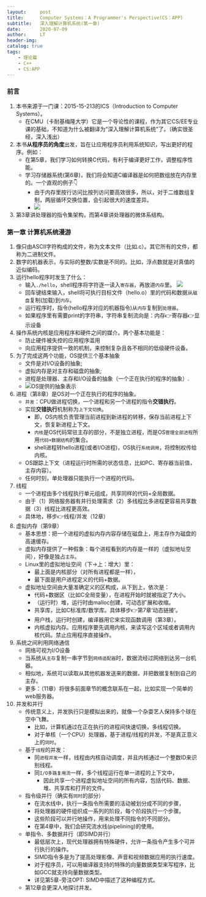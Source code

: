 ```yaml
---
layout:     post
title:      Computer Systems：A Programmer's Perspective(CS：APP)
subtitle:   深入理解计算机系统(第一章)
date:       2020-07-09
author:     LT
header-img: 
catalog: true
tags:
    - 理论篇
    - C++
    - CS:APP
---
```


### 前言
1. 本书来源于一门课：2015-15-213的ICS（Introduction to Computer Systems）。
    - 在CMU（卡耐基梅隆大学）它是一个导论性的课程，作为其它CS/EE专业课的基础，不知道为什么被翻译为“深入理解计算机系统”了。（确实很圣经，深入浅出）
2. 本书**从程序员的角度**出发，旨在让应用程序员利用系统知识，写出更好的程序。例如：
    - 在第5章，我们学习如何转换C代码，有利于编译更好工作，调整程序性能。
    - 学习存储器系统(第6章)，我们将会知道C编译器是如何把数组放在内存里的。一个直观的例子👇
        * 由于内存里按行访问比按列访问要高效很多，所以，对于二维数组复制，两层循环交换位置，会引起很大的速度差异。
        * ![](https://cs-app-1300025586.cos.ap-nanjing.myqcloud.com/p1-for-loop.png)
3. 第3章讲处理器的指令集架构，而第4章讲处理器的微体系结构。


### 第一章 计算机系统漫游
1. 像只由ASCⅡ字符构成的文件，称为文本文件（比如.c）。其它所有的文件，都称为二进制文件。
2. 数字的机器表示，与实际的整数/实数是不同的。比如，浮点数就是对真值的近似编码。
3. 运行hello程序时发生了什么：
    - 输入`./hello`，shell程序将字符逐一读入`寄存器`，再放进`内存`里。
    ![](https://cs-app-1300025586.cos.ap-nanjing.myqcloud.com/图1-5_从键盘读取hello字符串.png)
    - 回车键结束输入，shell将可执行目标文件（hello.o）里的代码和数据从`磁盘`复制(加载)到`内存`。
    - 运行程序时，指令(hello程序对应的机器指令)从`内存`复制到`处理器`。
    - 如果程序里有需要print的字符串，字符串复制流向是：内存👉寄存器👉显示设备
4. 操作系统内核是应用程序和硬件之间的媒介。两个基本功能是：
    - 防止硬件被失控的应用程序滥用
    - 向应用程序提供一致的机制，来控制复杂且各不相同的低级硬件设备。
5. 为了完成这两个功能，OS提供三个基本抽象
    - 文件是对I/O设备的抽象;
    - 虚拟内存是对主存和磁盘的抽象;
    - 进程是处理器、主存和I/O设备的抽象（一个正在执行的程序的抽象）.
    - ![OS提供的抽象表示](https://cs-app-1300025586.cos.ap-nanjing.myqcloud.com/OS%E6%8F%90%E4%BE%9B%E7%9A%84%E6%8A%BD%E8%B1%A1%E8%A1%A8%E7%A4%BA.png)
6. 进程（第8章）是OS对一个正在执行的程序的抽象。
    - `并发`：CPU做进程切换，一个进程和另一个进程的指令**交错执行**。
    - 实现**交错执行**机制称为`上下文切换`。
        + 即，OS内核负责管理当前进程到新进程的转移，保存当前进程上下文，恢复新进程上下文。
        + `内核`是OS代码常驻主存的部分，不是独立进程，而是OS`管理全部进程`所用`代码+数据结构`的集合。
        + shell进程转hello进程(或者I/O进程)，OS执行`系统调用`，将控制权传给内核。
    - OS跟踪上下文（进程运行时所需的状态信息，比如PC、寄存器当前值，主存内容）。
    - 任何时刻，单处理器只能执行一个进程的代码。
7. 线程
    - 一个进程由多个线程执行单元组成，共享同样的代码+全局数据。    
    - 由于（1）网络服务器有并行处理需求（2）多线程比多进程更容易共享数据（3）线程比进程更高效。
    - 具体地，移步👉线程/并发（12章）
8. 虚拟内存（第9章）
    - 基本思想：把一个进程的虚拟内存内容存储在磁盘上，用主存作为磁盘的高速缓存。
    - 虚拟内存提供了一种假象：每个进程看到的内存是一样的（虚拟地址空间），好像是独占`主存`。
    - Linux里的虚拟地址空间（下→上：增大）里：
        + 最上面是内核部分（对所有进程都是一样），
        + 最下面是用户进程定义的代码+数据。
    - 虚拟地址空间由大量准确定义的区构成，从下到上，依次是：
        + 代码+数据区（比如C全局变量），在进程开始时就被指定了大小。
        + （运行时）堆，运行时由malloc创建，可动态扩展和收缩。
        + 共享库，比如C标准库/数学库。具体移步👉第7章‘动态链接’。
        + 用户栈，运行时创建，编译器用它来实现函数调用（第3章）。
        + 内核虚拟内存。应用程序要先调用内核，来读写这个区域或者调用内核代码。禁止应用程序直接操作。
9. 系统之间利用网络通信
    - 网络可视为I/O设备
    - 当系统从`主存`复制一串字节到`网络适配器`时，数据流经过网络到达另一台机器。
    - 相似地，系统可以读取从其他机器发送来的数据，并把数据复制到自己的主存。
    - 更多：（11章）将很多前面章节的概念联系在一起，比如实现一个简单的web服务器。
10. 并发和并行
    - 传统意义上，并发执行只是模拟出来的，就像一个杂耍艺人保持多个球在空中飞舞。
        * 比如，计算机通过在正在执行的进程间快速切换，多线程切换。
        * 对于单核（一个CPU）处理器，基于进程/线程的并发，不是真正意义上的`同时`。
    - 基于`线程`的并发：
        * 同`进程并发`一样，线程由内核自动调度，并且内核通过一个整数ID来识别线程。
        * 同`I/O多路复用流`一样，多个线程运行在单一进程的上下文中，
            + 因此共享一个进程虚拟地址空间的所有内容，包括代码、数据、堆、共享库和打开的文件。
    - 指令级并行（确实有`同时`的部分）
        * 在流水线中，执行一条指令所需要的活动被划分成不同的步骤，
        * 将处理器的硬件组织成一系列的阶段，每个阶段执行一个步骤。
        * 这些阶段可以并行地操作，用来处理不同指令的不同部分。
        * 在第4章中，我们会研究流水线(pipelining)的使用。
    - 单指令、多数据并行（即SIMD并行）
        * 最低层次上，现代处理器拥有特殊硬件，允许一条指令产生多个可并行执行的操作。
        * SIMD指令多是为了提高处理影像、声音和视频数据应用的执行速度。
        * 对于程序员，可以用编译器支持的特殊的向量数据类型来写程序，比如GCC就支持向量数据类型。
        * 详见第5章-旁注OPT: SIMD中描述了这种编程方式。    
    - 第12章会更深人地探讨并发。    
